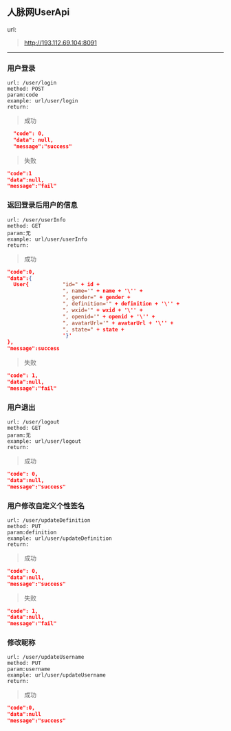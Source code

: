 ## 人脉网UserApi
url:
>http://193.112.69.104:8091
-----
### 用户登录
```text
url: /user/login
method: POST
param:code
example: url/user/login
return:

```
> 成功
```json
  "code": 0,
  "data": null,
  "message":"success"
```
> 失败
```json
"code":1
"data":null,
"message":"fail"

```
### 返回登录后用户的信息
```text
url: /user/userInfo
method: GET
param:无
example: url/user/userInfo
return:
```
> 成功
```json
"code":0,
"data":{
  User{           "id=" + id +
                  ", name='" + name + '\'' +
                  ", gender=" + gender +
                  ", definition='" + definition + '\'' +
                  ", wxid='" + wxid + '\'' +
                  ", openid='" + openid + '\'' +
                  ", avatarUrl='" + avatarUrl + '\'' +
                  ", state=" + state +
                  '}'
},
"message":success
```
> 失败
```json
"code": 1,
"data":null,
"message":"fail"
```

###  用户退出
```text
url: /user/logout
method: GET
param:无
example: url/user/logout
return:
```
> 成功
```json
"code": 0,
"data":null,
"message":"success"
```
### 用户修改自定义个性签名
```text
url: /user/updateDefinition
method: PUT
param:definition
example: url/user/updateDefinition
return:
```
> 成功
```json
"code": 0,
"data":null,
"message":"success"
```
> 失败
```json
"code": 1,
"data":null,
"message":"fail"
```

###  修改昵称
```text
url: /user/updateUsername
method: PUT
param:username
example: url/user/updateUsername
return:
```
> 成功

```json
"code":0,
"data":null
"message":"success"

```
